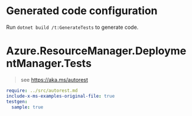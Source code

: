 # Generated code configuration

Run `dotnet build /t:GenerateTests` to generate code.

# Azure.ResourceManager.DeploymentManager.Tests

> see https://aka.ms/autorest
``` yaml
require: ../src/autorest.md
include-x-ms-examples-original-file: true
testgen:
  sample: true
```
